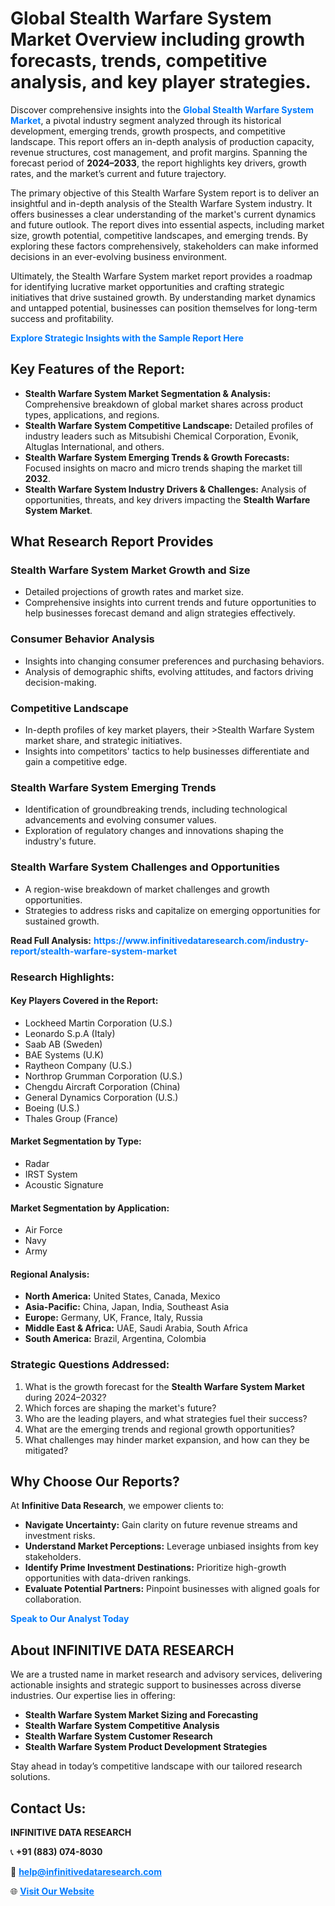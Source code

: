 <h1>Global Stealth Warfare System Market Overview including growth forecasts, trends, competitive analysis, and key player strategies.</h1>
<p>
Discover comprehensive insights into the 
<a href="https://www.infinitivedataresearch.com/industry-report/stealth-warfare-system-market" rel="dofollow" style="color: #007BFF; text-decoration: none;"><strong>Global Stealth Warfare System Market</strong></a>, a pivotal industry segment analyzed through its historical development, emerging trends, growth prospects, and competitive landscape. This report offers an in-depth analysis of production capacity, revenue structures, cost management, and profit margins. Spanning the forecast period of <strong>2024–2033</strong>, the report highlights key drivers, growth rates, and the market’s current and future trajectory.
</p>
<p>
The primary objective of this Stealth Warfare System report is to deliver an insightful and in-depth analysis of the Stealth Warfare System industry. It offers businesses a clear understanding of the market's current dynamics and future outlook. The report dives into essential aspects, including market size, growth potential, competitive landscapes, and emerging trends. By exploring these factors comprehensively, stakeholders can make informed decisions in an ever-evolving business environment.
</p>
<p>
Ultimately, the Stealth Warfare System market report provides a roadmap for identifying lucrative market opportunities and crafting strategic initiatives that drive sustained growth. By understanding market dynamics and untapped potential, businesses can position themselves for long-term success and profitability.
</p>
<p>
<a href="https://www.infinitivedataresearch.com/request-sample/reportId=106696" style="color: #007BFF; text-decoration: none;"><strong>Explore Strategic Insights with the Sample Report Here</strong></a>
</p>

<h2>Key Features of the Report:</h2>
<ul>
<li><strong>Stealth Warfare System Market Segmentation & Analysis:</strong> Comprehensive breakdown of global market shares across product types, applications, and regions.</li>
<li><strong>Stealth Warfare System Competitive Landscape:</strong> Detailed profiles of industry leaders such as Mitsubishi Chemical Corporation, Evonik, Altuglas International, and others.</li>
<li><strong>Stealth Warfare System Emerging Trends & Growth Forecasts:</strong> Focused insights on macro and micro trends shaping the market till <strong>2032</strong>.</li>
<li><strong>Stealth Warfare System Industry Drivers & Challenges:</strong> Analysis of opportunities, threats, and key drivers impacting the <strong>Stealth Warfare System Market</strong>.</li>
</ul>

<h2>What Research Report Provides</h2>
<h3>Stealth Warfare System Market Growth and Size</h3>
<ul>
<li>Detailed projections of growth rates and market size.</li>
<li>Comprehensive insights into current trends and future opportunities to help businesses forecast demand and align strategies effectively.</li>
</ul>

<h3>Consumer Behavior Analysis</h3>
<ul>
<li>Insights into changing consumer preferences and purchasing behaviors.</li>
<li>Analysis of demographic shifts, evolving attitudes, and factors driving decision-making.</li>
</ul>

<h3>Competitive Landscape</h3>
<ul>
<li>In-depth profiles of key market players, their >Stealth Warfare System market share, and strategic initiatives.</li>
<li>Insights into competitors' tactics to help businesses differentiate and gain a competitive edge.</li>
</ul>

<h3>Stealth Warfare System Emerging Trends</h3>
<ul>
<li>Identification of groundbreaking trends, including technological advancements and evolving consumer values.</li>
<li>Exploration of regulatory changes and innovations shaping the industry's future.</li>
</ul>

<h3>Stealth Warfare System Challenges and Opportunities</h3>
<ul>
<li>A region-wise breakdown of market challenges and growth opportunities.</li>
<li>Strategies to address risks and capitalize on emerging opportunities for sustained growth.</li>
</ul>
<p><strong>Read Full Analysis:</strong> <a href="https://www.infinitivedataresearch.com/industry-report/stealth-warfare-system-market" rel="dofollow" style="color: #007BFF; text-decoration: none;"><strong>https://www.infinitivedataresearch.com/industry-report/stealth-warfare-system-market</strong></a></p>
<h3>Research Highlights:</h3>
<h4>Key Players Covered in the Report:</h4>
<ul><li>Lockheed Martin Corporation (U.S.)</li><li>Leonardo S.p.A (Italy)</li><li>Saab AB (Sweden)</li><li>BAE Systems (U.K)</li><li>Raytheon Company (U.S.)</li><li>Northrop Grumman Corporation (U.S.)</li><li>Chengdu Aircraft Corporation (China)</li><li>General Dynamics Corporation (U.S.)</li><li>Boeing (U.S.)</li><li>Thales Group (France)</li></ul>
<h4>Market Segmentation by Type:</h4>
<ul><li>Radar</li><li>IRST System</li><li>Acoustic Signature</li></ul>
<h4>Market Segmentation by Application:</h4>
<ul><li>Air Force</li><li>Navy</li><li>Army</li></ul>

<h4>Regional Analysis:</h4>
<ul>
<li><strong>North America:</strong> United States, Canada, Mexico</li>
<li><strong>Asia-Pacific:</strong> China, Japan, India, Southeast Asia</li>
<li><strong>Europe:</strong> Germany, UK, France, Italy, Russia</li>
<li><strong>Middle East & Africa:</strong> UAE, Saudi Arabia, South Africa</li>
<li><strong>South America:</strong> Brazil, Argentina, Colombia</li>
</ul>

<h3>Strategic Questions Addressed:</h3>
<ol>
<li>What is the growth forecast for the <strong>Stealth Warfare System Market</strong> during 2024–2032?</li>
<li>Which forces are shaping the market's future?</li>
<li>Who are the leading players, and what strategies fuel their success?</li>
<li>What are the emerging trends and regional growth opportunities?</li>
<li>What challenges may hinder market expansion, and how can they be mitigated?</li>
</ol>

<h2>Why Choose Our Reports?</h2>
<p>At <strong>Infinitive Data Research</strong>, we empower clients to:</p>
<ul>
<li><strong>Navigate Uncertainty:</strong> Gain clarity on future revenue streams and investment risks.</li>
<li><strong>Understand Market Perceptions:</strong> Leverage unbiased insights from key stakeholders.</li>
<li><strong>Identify Prime Investment Destinations:</strong> Prioritize high-growth opportunities with data-driven rankings.</li>
<li><strong>Evaluate Potential Partners:</strong> Pinpoint businesses with aligned goals for collaboration.</li>
</ul>
<p><a href="https://www.infinitivedataresearch.com/industry-report/stealth-warfare-system-market" rel="dofollow" style="color: #007BFF; text-decoration: none;"><strong>Speak to Our Analyst Today</strong></a></p>

<h2>About INFINITIVE DATA RESEARCH</h2>
<p>We are a trusted name in market research and advisory services, delivering actionable insights and strategic support to businesses across diverse industries. Our expertise lies in offering:</p>
<ul>
<li><strong>Stealth Warfare System Market Sizing and Forecasting</strong></li>
<li><strong>Stealth Warfare System Competitive Analysis</strong></li>
<li><strong>Stealth Warfare System Customer Research</strong></li>
<li><strong>Stealth Warfare System Product Development Strategies</strong></li>
</ul>
<p>Stay ahead in today’s competitive landscape with our tailored research solutions.</p>

<h2>Contact Us:</h2>
<p><strong>INFINITIVE DATA RESEARCH</strong></p>
<p>📞 <strong>+91 (883) 074-8030</strong></p>
<p>📧 <strong><a href="mailto:help@infinitivedataresearch.com" style="color: #007BFF;">help@infinitivedataresearch.com</a></strong></p>
<p>🌐 <strong><a href="https://www.infinitivedataresearch.com" rel="dofollow" style="color: #007BFF;">Visit Our Website</a></strong></p>